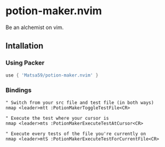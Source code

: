 # potion-maker.nvim

Be an alchemist on vim.

## Intallation

### Using Packer

```lua
use { 'Matsa59/potion-maker.nvim' }
```

### Bindings

```vim
" Switch from your src file and test file (in both ways)
nmap <leader>mtt :PotionMakerToggleTestFile<CR>

" Execute the test where your cursor is
nmap <leader>mts :PotionMakerExecuteTestAtCursor<CR>

" Execute every tests of the file you're currently on
nmap <leader>mtS :PotionMakerExecuteTestForCurrentFile<CR>
```
